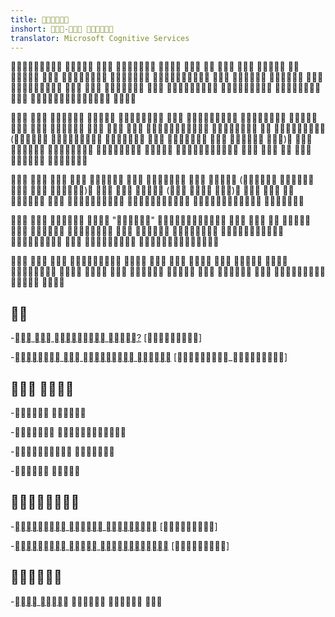 ```yaml
---
title: 
inshort: - 
translator: Microsoft Cognitive Services
---
```


            
      
        
 

        
         
(       )
        
  

         ( 
  )    (  ) 
       

    ""     
      
   

          
        
  


---------

-[   ?](://)
    \[\]

-[  
    ](:///---/)
    \[_\]

 
------------

- 

- 

- 

- 


---------

-[  ](://)
    \[\]

-[  ](://)
    \[\]


---------

-[ ](://)   


